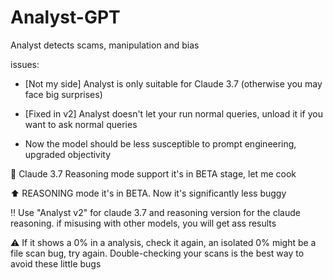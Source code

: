 # Analyst-GPT
Analyst detects scams, manipulation and bias

issues:
- [Not my side] Analyst is only suitable for Claude 3.7 (otherwise you may face big surprises)

- [Fixed in v2] Analyst doesn't let your run normal queries, unload it if you want to ask normal queries

- Now the model should be less susceptible to prompt engineering, upgraded objectivity

🔄 Claude 3.7 Reasoning mode support it's in BETA stage, let me cook

⬆️ REASONING mode it's in BETA. Now it's significantly less buggy

‼️ Use "Analyst v2" for claude 3.7 and reasoning version for the claude reasoning. if misusing with other models, you will get ass results

⚠️ If it shows a 0% in a analysis, check it again, an isolated 0% might be a file scan bug, try again. Double-checking your scans is the best way to avoid these little bugs

